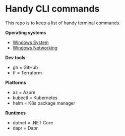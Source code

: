 # Handy CLI commands
This repo is to keep a list of handy terminal commands.

**Operating systems**

- [Windows System](win-system.md)
- [Windows Networking](win-network.md)

**Dev tools**

- gh = GitHub
- tf = Terraform

**Platforms**

- az = Azure
- kubectl = Kubernetes
- helm = K8s package manager

**Runtimes**

- dotnet = .NET Core
- dapr = Dapr